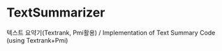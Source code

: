 # TextSummarizer
텍스트 요약기(Textrank, Pmi활용) / Implementation of Text Summary Code (using Textrank+Pmi)
